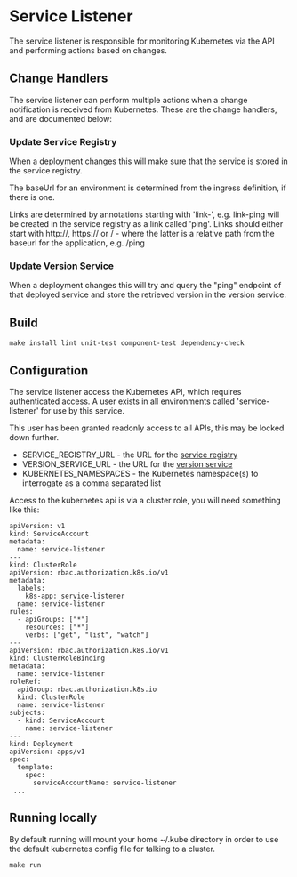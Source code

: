 # Service Listener

The service listener is responsible for monitoring Kubernetes via the API and performing actions based on changes.

## Change Handlers

The service listener can perform multiple actions when a change notification is received from Kubernetes. These are
the change handlers, and are documented below:

### Update Service Registry

When a deployment changes this will make sure that the service is stored in the service registry.

The baseUrl for an environment is determined from the ingress definition, if there is one.

Links are determined by annotations starting with 'link-', e.g. link-ping will be created in the service registry as a
link called 'ping'. Links should either start with http://, https:// or / - where the latter is a relative path from the
baseurl for the application, e.g. /ping

### Update Version Service

When a deployment changes this will try and query the "ping" endpoint of that deployed service and store the retrieved
version in the version service.

## Build

```
make install lint unit-test component-test dependency-check
```

## Configuration

The service listener access the Kubernetes API, which requires authenticated access. A user exists in all environments
called 'service-listener' for use by this service.

This user has been granted readonly access to all APIs, this may be locked down further.

* SERVICE_REGISTRY_URL - the URL for the [service registry](https://github.com/WealthWizardsEngineering/service-registry)
* VERSION_SERVICE_URL - the URL for the [version service](https://github.com/WealthWizardsEngineering/version-service)
* KUBERNETES_NAMESPACES - the Kubernetes namespace(s) to interrogate as a comma separated list

Access to the kubernetes api is via a cluster role, you will need something like this:

```
apiVersion: v1
kind: ServiceAccount
metadata:
  name: service-listener
---
kind: ClusterRole
apiVersion: rbac.authorization.k8s.io/v1
metadata:
  labels:
    k8s-app: service-listener
  name: service-listener
rules:
  - apiGroups: ["*"]
    resources: ["*"]
    verbs: ["get", "list", "watch"]
---
apiVersion: rbac.authorization.k8s.io/v1
kind: ClusterRoleBinding
metadata:
  name: service-listener
roleRef:
  apiGroup: rbac.authorization.k8s.io
  kind: ClusterRole
  name: service-listener
subjects:
  - kind: ServiceAccount
    name: service-listener
---
kind: Deployment
apiVersion: apps/v1
spec:
  template:
    spec:
      serviceAccountName: service-listener
 ...
```

## Running locally

By default running will mount your home ~/.kube directory in order to use the default kubernetes config file for talking
to a cluster.

```
make run
```
